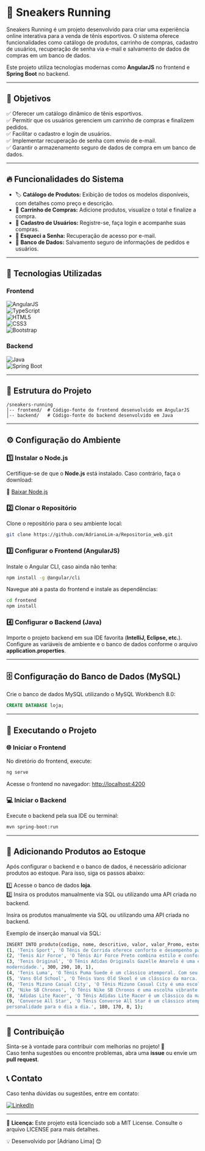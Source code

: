 
# 🏃 Sneakers Running

Sneakers Running é um projeto desenvolvido para criar uma experiência online interativa para a venda de tênis esportivos. O sistema oferece funcionalidades como catálogo de produtos, carrinho de compras, cadastro de usuários, recuperação de senha via e-mail e salvamento de dados de compras em um banco de dados.

Este projeto utiliza tecnologias modernas como **AngularJS** no frontend e **Spring Boot** no backend.

---

## 🎯 Objetivos

✅ Oferecer um catálogo dinâmico de tênis esportivos.  
✅ Permitir que os usuários gerenciem um carrinho de compras e finalizem pedidos.  
✅ Facilitar o cadastro e login de usuários.  
✅ Implementar recuperação de senha com envio de e-mail.  
✅ Garantir o armazenamento seguro de dados de compra em um banco de dados.  

---

## 🔥 Funcionalidades do Sistema

- 🏷️ **Catálogo de Produtos:** Exibição de todos os modelos disponíveis, com detalhes como preço e descrição.  
- 🛒 **Carrinho de Compras:** Adicione produtos, visualize o total e finalize a compra.  
- 👤 **Cadastro de Usuários:** Registre-se, faça login e acompanhe suas compras.  
- 🔐 **Esqueci a Senha:** Recuperação de acesso por e-mail.  
- 💾 **Banco de Dados:** Salvamento seguro de informações de pedidos e usuários.  

---

## 🚀 Tecnologias Utilizadas

### Frontend

![AngularJS](https://img.shields.io/badge/AngularJS-DD0031?style=for-the-badge&logo=angularjs&logoColor=white)  
![TypeScript](https://img.shields.io/badge/TypeScript-3178C6?style=for-the-badge&logo=typescript&logoColor=white)  
![HTML5](https://img.shields.io/badge/HTML5-E34F26?style=for-the-badge&logo=html5&logoColor=white)  
![CSS3](https://img.shields.io/badge/CSS3-1572B6?style=for-the-badge&logo=css3&logoColor=white)  
![Bootstrap](https://img.shields.io/badge/Bootstrap-7952B3?style=for-the-badge&logo=bootstrap&logoColor=white)  

### Backend

![Java](https://img.shields.io/badge/Java-ED8B00?style=for-the-badge&logo=java&logoColor=white)  
![Spring Boot](https://img.shields.io/badge/Spring_Boot-6DB33F?style=for-the-badge&logo=spring&logoColor=white)  

---

## 📂 Estrutura do Projeto

```
/sneakers-running
│-- frontend/  # Código-fonte do frontend desenvolvido em AngularJS
│-- backend/   # Código-fonte do backend desenvolvido em Java
```

---

## ⚙️ Configuração do Ambiente

### 1️⃣ Instalar o Node.js

Certifique-se de que o **Node.js** está instalado. Caso contrário, faça o download:

🔗 [Baixar Node.js](https://nodejs.org/)

### 2️⃣ Clonar o Repositório

Clone o repositório para o seu ambiente local:

```bash
git clone https://github.com/AdrianoLim-a/Repositorio_web.git
```

### 3️⃣ Configurar o Frontend (AngularJS)

Instale o Angular CLI, caso ainda não tenha:

```bash
npm install -g @angular/cli
```

Navegue até a pasta do frontend e instale as dependências:

```bash
cd frontend
npm install
```

### 4️⃣ Configurar o Backend (Java)

Importe o projeto backend em sua IDE favorita (**IntelliJ, Eclipse, etc.**).  
Configure as variáveis de ambiente e o banco de dados conforme o arquivo **application.properties**.

---

## 🗄️ Configuração do Banco de Dados (MySQL)

Crie o banco de dados MySQL utilizando o MySQL Workbench 8.0:

```sql
CREATE DATABASE loja;
```

---

## 🚀 Executando o Projeto

### 🌐 Iniciar o Frontend

No diretório do frontend, execute:

```bash
ng serve
```

Acesse o frontend no navegador: [http://localhost:4200](http://localhost:4200)

### 💻 Iniciar o Backend

Execute o backend pela sua IDE ou terminal:

```bash
mvn spring-boot:run
```

---

## 🏪 Adicionando Produtos ao Estoque

Após configurar o backend e o banco de dados, é necessário adicionar produtos ao estoque. Para isso, siga os passos abaixo:

1️⃣ Acesse o banco de dados **loja**.  
2️⃣ Insira os produtos manualmente via SQL ou utilizando uma API criada no backend.

Insira os produtos manualmente via SQL ou utilizando uma API criada no backend.

Exemplo de inserção manual via SQL:

```bash
INSERT INTO produto(codigo, nome, descritivo, valor, valor_Promo, estoque, destaque) VALUES
(1, 'Tenis Sport', 'O Tênis de Corrida oferece conforto e desempenho para suas corridas. Com amortecimento responsivo e design leve, é perfeito para corredores em busca de performance e conforto.', 100, 90, 1, 1),
(2, 'Tenis Air Force', 'O Tênis Air Force Preto combina estilo e conforto em um design clássico. Feito com material durável e uma sola resistente, é perfeito para qualquer ocasião. Seja casual ou sofisticado, este tênis é uma escolha      elegante para o dia a dia.', 500, 450, 10, 1),
(3, 'Tenis Original', 'O Tênis Adidas Originals Gazelle Amarelo é uma escolha vibrante e elegante para quem busca estilo urbano. Com seu design clássico e conforto duradouro, é perfeito para destacar-se com autenticidade e             
modernidade.', 300, 290, 10, 1),
(4, 'Tenis Luma', 'O Tênis Puma Suede é um clássico atemporal. Com seu design icônico e conforto duradouro, é uma escolha elegante para qualquer look casual. Feito com materiais de qualidade, oferece estilo e versatilidade para o dia a    dia.', 250, 290, 10, 1),
(5, 'Vans Old School', 'O Tênis Vans Old Skool é um clássico da marca. Com seu design icônico e conforto, é perfeito para qualquer look casual. Feito com materiais de qualidade, oferece estilo e versatilidade para o dia a dia.', 150,      140, 5, 1),
(6, 'Tenis Mizuno Casual City', 'O Tênis Mizuno Casual City é uma escolha elegante para quem busca estilo urbano. Com seu design moderno e conforto duradouro, é perfeito para destacar-se com autenticidade e modernidade.', 200, 190, 8,      1),
(7, 'Nike SB Chronos', 'O Tênis Nike SB Chronos é uma escolha vibrante e elegante para quem busca estilo urbano. Com seu design moderno e conforto, é perfeito para destacar-se com autenticidade e modernidade.', 180, 170, 6, 1),
(8, 'Adidas Lite Racer', 'O Tênis Adidas Lite Racer é um clássico da marca. Com seu design icônico e conforto, é perfeito para qualquer look casual. Feito com materiais de qualidade, oferece estilo e versatilidade', 200, 210, 7, 1),
(9, 'Converse All Star', 'O Tênis Converse All Star é um clássico atemporal. Com seu design icônico e conforto duradouro, é uma escolha versátil para qualquer look casual. Feito com materiais de qualidade, oferece estilo e       
personalidade para o dia a dia.', 180, 170, 8, 1);
```

---

## 🤝 Contribuição

Sinta-se à vontade para contribuir com melhorias no projeto! 🚀  
Caso tenha sugestões ou encontre problemas, abra uma **issue** ou envie um **pull request**. 

## 📞 Contato

Caso tenha dúvidas ou sugestões, entre em contato:

[![LinkedIn](https://img.shields.io/badge/LinkedIn-Adriano%20Lima-blue)](https://www.linkedin.com/in/adriano-lima-da-silva-abbb6511a/)

---

📜 **Licença:** Este projeto está licenciado sob a MIT License. Consulte o arquivo LICENSE para mais detalhes.

💡 Desenvolvido por [Adriano Lima] 😊

